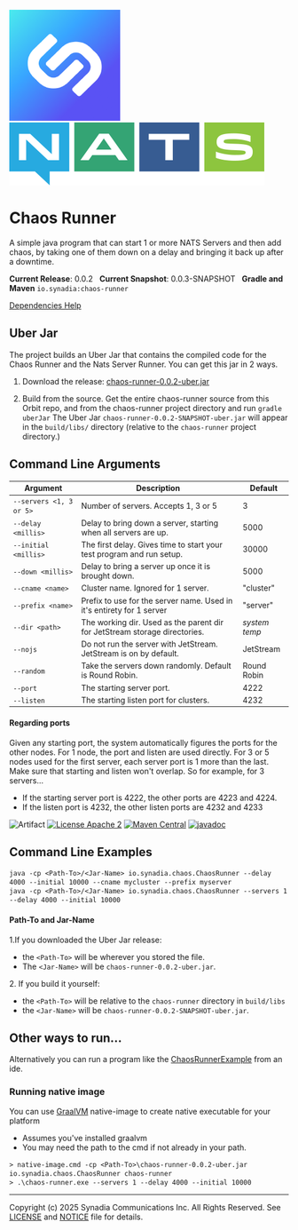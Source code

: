 ![Synadia](src/main/javadoc/images/synadia-logo.png) &nbsp;&nbsp;&nbsp;&nbsp; ![NATS](src/main/javadoc/images/large-logo.png)

# Chaos Runner

A simple java program that can start 1 or more NATS Servers and then add chaos,
by taking one of them down on a delay and bringing it back up after a downtime.

**Current Release**: 0.0.2
&nbsp; **Current Snapshot**: 0.0.3-SNAPSHOT
&nbsp; **Gradle and Maven** `io.synadia:chaos-runner`

[Dependencies Help](https://github.com/synadia-io/orbit.java?tab=readme-ov-file#dependencies)

## Uber Jar

The project builds an Uber Jar that contains the compiled code for the Chaos Runner and the Nats Server Runner.
You can get this jar in 2 ways.

1. Download the release: [chaos-runner-0.0.2-uber.jar](https://repo1.maven.org/maven2/io/synadia/chaos-runner/0.0.2/chaos-runner-0.0.2-uber.jar)

2. Build from the source. Get the entire chaos-runner source from this Orbit repo, 
   and from the chaos-runner project directory and run `gradle uberJar`
   The Uber Jar `chaos-runner-0.0.2-SNAPSHOT-uber.jar` will appear in the `build/libs/` directory
   (relative to the `chaos-runner` project directory.)

## Command Line Arguments

| Argument                | Description                                                                | Default       |
|-------------------------|----------------------------------------------------------------------------|---------------|
| `--servers <1, 3 or 5>` | Number of servers. Accepts 1, 3 or 5                                       | 3             |
| `--delay <millis>`      | Delay to bring down a server, starting when all servers are up.            | 5000          |
| `--initial <millis>`    | The first delay. Gives time to start your test program and run setup.      | 30000         |
| `--down <millis>`       | Delay to bring a server up once it is brought down.                        | 5000          |
| `--cname <name>`        | Cluster name. Ignored for 1 server.                                        | "cluster"     |
| `--prefix <name>`       | Prefix to use for the server name. Used in it's entirety for 1 server      | "server"      |
| `--dir <path>`          | The working dir. Used as the parent dir for JetStream storage directories. | _system temp_ |
| `--nojs`                | Do not run the server with JetStream. JetStream is on by default.          | JetStream     |
| `--random`              | Take the servers down randomly. Default is Round Robin.                    | Round Robin   |
| `--port`                | The starting server port.                                                  | 4222          |
| `--listen`              | The starting listen port for clusters.                                     | 4232          |

#### Regarding ports 
Given any starting port, the system automatically figures the ports for the other nodes.
For 1 node, the port and listen are used directly. For 3 or 5 nodes used for the first server,
each server port is 1 more than the last. Make sure that starting and listen won't overlap.
So for example, for 3 servers...
* If the starting server port is 4222, the other ports are 4223 and 4224. 
* If the listen port is 4232, the other listen ports are 4232 and 4233 

![Artifact](https://img.shields.io/badge/Artifact-io.synadia:chaos--runner-00BC8E?labelColor=grey&style=flat)
[![License Apache 2](https://img.shields.io/badge/License-Apache2-blue.svg)](https://www.apache.org/licenses/LICENSE-2.0)
[![Maven Central](https://maven-badges.herokuapp.com/maven-central/io.synadia/chaos-runner/badge.svg)](https://maven-badges.herokuapp.com/maven-central/io.synadia/chaos-runner)
[![javadoc](https://javadoc.io/badge2/io.synadia/chaos-runner/javadoc.svg)](https://javadoc.io/doc/io.synadia/chaos-runner)


## Command Line Examples

```
java -cp <Path-To>/<Jar-Name> io.synadia.chaos.ChaosRunner --delay 4000 --initial 10000 --cname mycluster --prefix myserver
java -cp <Path-To>/<Jar-Name> io.synadia.chaos.ChaosRunner --servers 1 --delay 4000 --initial 10000
```

#### Path-To and Jar-Name
1\.If you downloaded the Uber Jar release: 
* the `<Path-To>` will be wherever you stored the file.
* The `<Jar-Name>` will be `chaos-runner-0.0.2-uber.jar`.

2\. If you build it yourself:
* the `<Path-To>` will be relative to the `chaos-runner` directory in `build/libs`
* the `<Jar-Name>` will be `chaos-runner-0.0.2-SNAPSHOT-uber.jar`.

## Other ways to run... 

Alternatively you can run a program like the [ChaosRunnerExample](src/examples/java/io/synadia/examples/ChaosRunnerExample.java) from an ide.

### Running native image

You can use [GraalVM](https://www.graalvm.org/) native-image to create native executable for your platform
* Assumes you've installed graalvm
* You may need the path to the cmd if not already in your path. 

```
> native-image.cmd -cp <Path-To>\chaos-runner-0.0.2-uber.jar io.synadia.chaos.ChaosRunner chaos-runner
> .\chaos-runner.exe --servers 1 --delay 4000 --initial 10000
```

---
Copyright (c) 2025 Synadia Communications Inc. All Rights Reserved.
See [LICENSE](LICENSE) and [NOTICE](NOTICE) file for details.
